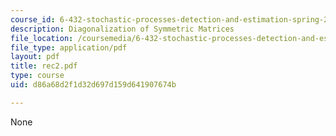 ```yaml
---
course_id: 6-432-stochastic-processes-detection-and-estimation-spring-2004
description: Diagonalization of Symmetric Matrices
file_location: /coursemedia/6-432-stochastic-processes-detection-and-estimation-spring-2004/d86a68d2f1d32d697d159d641907674b_rec2.pdf
file_type: application/pdf
layout: pdf
title: rec2.pdf
type: course
uid: d86a68d2f1d32d697d159d641907674b

---
```

None